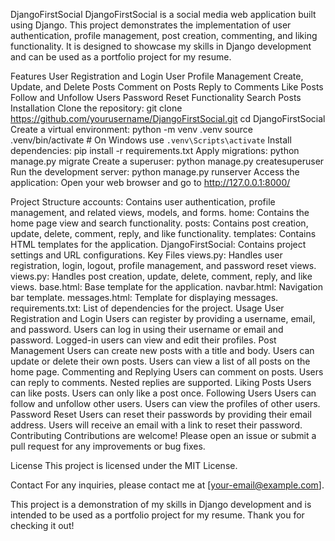 DjangoFirstSocial
DjangoFirstSocial is a social media web application built using Django. This project demonstrates the implementation of user authentication, profile management, post creation, commenting, and liking functionality. It is designed to showcase my skills in Django development and can be used as a portfolio project for my resume.

Features
User Registration and Login
User Profile Management
Create, Update, and Delete Posts
Comment on Posts
Reply to Comments
Like Posts
Follow and Unfollow Users
Password Reset Functionality
Search Posts
Installation
Clone the repository:
git clone https://github.com/yourusername/DjangoFirstSocial.git
cd DjangoFirstSocial
Create a virtual environment:
python -m venv .venv
source .venv/bin/activate  # On Windows use `.venv\Scripts\activate`
Install dependencies:
pip install -r requirements.txt
Apply migrations:
python manage.py migrate
Create a superuser:
python manage.py createsuperuser
Run the development server:
python manage.py runserver
Access the application: Open your web browser and go to http://127.0.0.1:8000/

Project Structure
accounts: Contains user authentication, profile management, and related views, models, and forms.
home: Contains the home page view and search functionality.
posts: Contains post creation, update, delete, comment, reply, and like functionality.
templates: Contains HTML templates for the application.
DjangoFirstSocial: Contains project settings and URL configurations.
Key Files
views.py: Handles user registration, login, logout, profile management, and password reset views.
views.py: Handles post creation, update, delete, comment, reply, and like views.
base.html: Base template for the application.
navbar.html: Navigation bar template.
messages.html: Template for displaying messages.
requirements.txt: List of dependencies for the project.
Usage
User Registration and Login
Users can register by providing a username, email, and password.
Users can log in using their username or email and password.
Logged-in users can view and edit their profiles.
Post Management
Users can create new posts with a title and body.
Users can update or delete their own posts.
Users can view a list of all posts on the home page.
Commenting and Replying
Users can comment on posts.
Users can reply to comments.
Nested replies are supported.
Liking Posts
Users can like posts.
Users can only like a post once.
Following Users
Users can follow and unfollow other users.
Users can view the profiles of other users.
Password Reset
Users can reset their passwords by providing their email address.
Users will receive an email with a link to reset their password.
Contributing
Contributions are welcome! Please open an issue or submit a pull request for any improvements or bug fixes.

License
This project is licensed under the MIT License.

Contact
For any inquiries, please contact me at [your-email@example.com].

This project is a demonstration of my skills in Django development and is intended to be used as a portfolio project for my resume. Thank you for checking it out!

